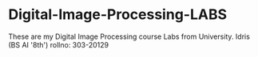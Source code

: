 # Digital-Image-Processing-LABS
These are my Digital Image Processing course Labs from University. 
Idris (BS AI '8th')
rollno: 303-20129